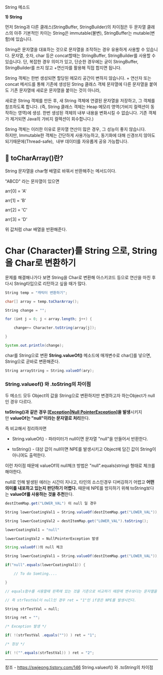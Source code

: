 
String 메소드

**1) String**

먼저 String과 다른 클래스(StringBuffer, StringBuilder)의 차이점은 두 문자열 클래스의 아주 기본적인 차이는 String은 immutable(불변), StringBuffer는 mutable(변함)에 있습니다. 

  

String은 문자열을 대표하는 것으로 문자열을 조작하는 경우 유용하게 사용할 수 있습니다. 문자열, 숫자, char 등은 concat할때는 StringBuffer, StringBuilder를 사용할 수 있습니다. 단, 복잡한 경우 의미가 있고, 단순한 경우에는 굳이 StringBuffer, StringBuilder를 쓰지 않고 +연산자를 활용해 직접 합지면 됩니다.

  

String 객체는 한번 생성되면 할당된 메모리 공간이 변하지 않습니다. + 연산자 또는 concat 메서드를 통해 기존에 생성된 String 클래스 객체 문자열에 다른 문자열을 붙여도 기존 문자열에 새로운 문자열을 붙이는 것이 아니라,

  
새로운 String 객체를 만든 후, 새 String 객체에 연결된 문자열을 저장하고, 그 객체를 참조하도록 합니다. (즉, String 클래스 객체는 Heap 메모리 영역(가비지 컬렉션이 동작하는 영역)에 생성. 한번 생성된 객체의 내부 내용을 변화시킬 수 없습니다. 기존 객체가 제거되면 Java의 가비지 컬렉션이 회수합니다.)


String 객체는 이러한 이유로 문자열 연산이 많은 경우, 그 성능이 좋지 않습니다.  
하지만, Immutable한 객체는 간단하게 사용가능하고, 동기화에 대해 신경쓰지 않아도 되기때문에(Thread-safe),  내부 데이터를 자유롭게 공유 가능합니다.



## **🤔 toCharArray()란?**

String 문자열을 char형 배열로 바꿔서 반환해주는 메서드이다.

"ABCD" 라는 문자열이 있으면

arr[0] = 'A'

arr[1] = 'B'

arr[2] = 'C'

arr[3] = 'D'

위 값처럼 char 배열을 반환해준다.

# Char (Character)를 String 으로, String을 Char로 변환하기

문제를 해결해나가다 보면 String을 Char로 변환해 아스키코드 등으로 연산을 마친 후 다시 String타입으로 리턴하고 싶을 때가 많다. 

```java
String temp = "캐릭터 변환하기";

char[] array = temp.toCharArray();

String change = "";

for (int j = 0; j < array.length; j++) {

    change+= Character.toString(array[j]);

}

System.out.println(change);
```

char를 String으로 변환
**String.valueOf()** 메소드에 매개변수로 char[]를 넣으면, String으로 곧바로 변환해준다.

```java
String arrayString = String.valueOf(ary);
```






### String.valueof() 와 .toString의 차이점


두 메소드 모두 Object의 값을 String으로 변환하지만 변경하고자 하는Object가 null인 경우 다르다.

**toString()과 같은 경우 [[Exception|Null PointerException]](NPE)을 발생**시키지만 **valueOf는 "null"이라는 문자열로 처리**한다.

  

즉 비교해서 정리하자면

- String.valueOf() - 파라미터가 null이면 문자열 "null"을 만들어서 반환한다.
    
- toString() - 대상 값이 null이면 NPE를 발생시키고 Object에 담긴 값이 String이 아니여도 출력한다.

이런 차이점 때문에 valueOf의 null체크 방법은 "null".equals(string) 형태로 체크를 해야한다.

null로 인해 발생된 에러는 시간이 지나고, 타인의 소스인경우 디버깅하기 어렵고 **어떤의미를 내포하고 있는지 판단하기 어렵다.** 때문에 NPE를 방지하기 위해 toString보다는 **valueOf를 사용하는 것을 추천**한다.

```java
destItemMap.get("LOWER_VAL") 이 null 일 경우

String lowerCoatingVal1 = String.valueOf(destItemMap.get("LOWER_VAL"));

String lowerCoatingVal2 = destItemMap.get("LOWER_VAL").toString();

lowerCoatingVal1 = "null"

lowerCoatingVal2 = NullPointerException 발생

String.valueOf()의 null 체크

String lowerCoatingVal1 = String.valueOf(destItemMap.get("LOWER_VAL"));

if("null".equals(lowerCoatingVal1)) {

    // To do Somting....

}

// equals함수를 사용할때 왼쪽에 있는 것을 기준으로 비교하기 때문에 변수보다는 문자열을 왼쪽에 두는 것을 추천한다.

// 즉 strTestVal이 null인 경우 ret = "1"인 if문은 NPE를 발생시킨다.

String strTestVal = null;

String ret = "";

/* Exception 발생 */

if( !(strTestVal .equals("")) ) ret = "1";

/* 정상 */

if( !("".equals(strTestVal)) ) ret = "2";
```


---

참조 - https://swjeong.tistory.com/146 String.valueof() 와 .toString의 차이점

